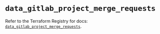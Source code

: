 # `data_gitlab_project_merge_requests`

Refer to the Terraform Registry for docs: [`data_gitlab_project_merge_requests`](https://registry.terraform.io/providers/gitlabhq/gitlab/18.2.0/docs/data-sources/project_merge_requests).
